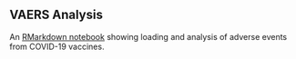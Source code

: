 VAERS Analysis
--------------

An [RMarkdown notebook](analysis.md) showing loading and analysis of adverse events from COVID-19 vaccines.

